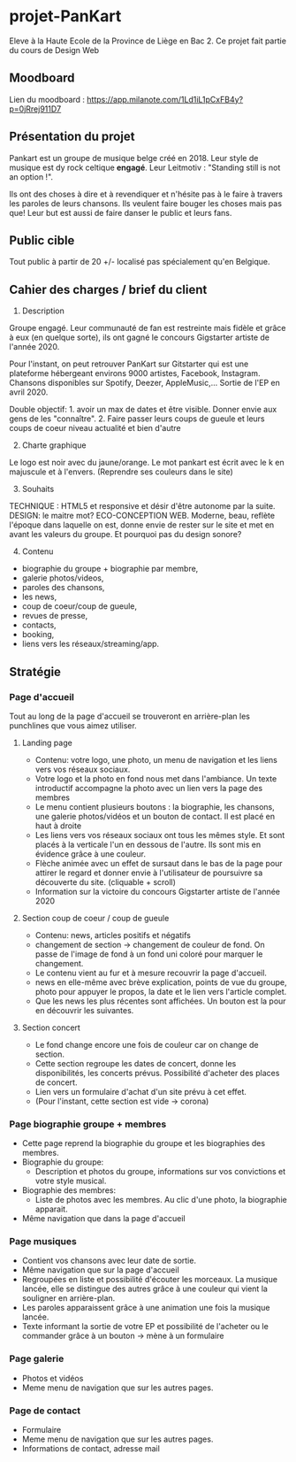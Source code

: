 # projet-PanKart
Eleve à la Haute Ecole de la Province de Liège en Bac 2. Ce projet fait partie du cours de Design Web 

## Moodboard
Lien du moodboard : https://app.milanote.com/1Ld1iL1pCxFB4y?p=0jRrej911D7

## Présentation du projet 
Pankart est un groupe de musique belge créé en 2018. Leur style de musique est dy rock celtique **engagé**. Leur Leitmotiv : "Standing still is not an option !".
 
Ils ont des choses à dire et à revendiquer et n'hésite pas à le faire à travers les paroles de leurs chansons. 
Ils veulent faire bouger les choses mais pas que! Leur but est aussi de faire danser le public et leurs fans.

## Public cible
Tout public à partir de 20 +/- localisé pas spécialement qu'en Belgique.   

## Cahier des charges / brief du client
 
1. Description 

 Groupe engagé. Leur communauté de fan est restreinte mais fidèle et grâce à eux (en quelque sorte), ils ont gagné le concours Gigstarter artiste de l'année 2020.
 
 Pour l'instant, on peut retrouver PanKart sur Gitstarter qui est une plateforme hébergeant environs 9000 artistes, Facebook, Instagram.
 Chansons disponibles sur Spotify, Deezer, AppleMusic,... Sortie de l'EP en avril 2020.
 
 Double objectif: 1. avoir un max de dates et être visible. Donner envie aux gens de les "connaître". 2. Faire passer leurs coups de gueule et leurs coups de coeur niveau actualité et bien d'autre
 
2. Charte graphique

 Le logo est noir avec du jaune/orange. Le mot pankart est écrit avec le k en majuscule et à l'envers.  (Reprendre ses couleurs dans le site)
 
3. Souhaits

 TECHNIQUE : HTML5 et responsive et désir d'être autonome par la suite.
 DESIGN: le maitre mot? ECO-CONCEPTION WEB. Moderne, beau, reflète l'époque dans laquelle on est, donne envie de rester sur le site et met en avant les valeurs du groupe.
 Et pourquoi pas du design sonore?
 
 4. Contenu
 
 * biographie du groupe + biographie par membre, 
 * galerie photos/videos, 
 * paroles des chansons, 
 * les news, 
 * coup de coeur/coup de gueule,  
 * revues de presse, 
 * contacts, 
 * booking, 
 * liens vers les réseaux/streaming/app.
 

## Stratégie
### Page d'accueil
 Tout au long de la page d'accueil se trouveront en arrière-plan les punchlines que vous aimez utiliser.
 
   1.  Landing page
        * Contenu: votre logo, une photo, un menu de navigation et les liens vers vos réseaux sociaux.
        * Votre logo et la photo en fond nous met dans l'ambiance. Un texte introductif accompagne la photo avec un lien vers la page des membres
        * Le menu contient plusieurs boutons : la biographie, les chansons, une galerie photos/vidéos et un bouton de contact. Il est placé en haut à droite
        * Les liens vers vos réseaux sociaux ont tous les mêmes style. Et sont placés à la verticale l'un en dessous de l'autre. Ils sont mis en évidence grâce à une couleur.
        * Flèche animée avec un effet de sursaut dans le bas de la page pour attirer le regard et donner envie à l'utilisateur de poursuivre sa découverte du site. (cliquable + scroll)
        * Information sur la victoire du concours Gigstarter artiste de l'année 2020
        
   2. Section coup de coeur / coup de gueule
        * Contenu: news, articles positifs et négatifs
        * changement de section -> changement de couleur de fond. On passe de l'image de fond à un fond uni coloré pour marquer le changement.
        * Le contenu vient au fur et à mesure recouvrir la page d'accueil.
        * news en elle-même avec brève explication, points de vue du groupe, photo pour appuyer le propos, la date et le lien vers l'article complet.
        * Que les news les plus récentes sont affichées. Un bouton est la pour en découvrir les suivantes.
        
   3. Section concert
        * Le fond change encore une fois de couleur car on change de section.
        * Cette section regroupe les dates de concert, donne les disponibilités, les concerts prévus. Possibilité d'acheter des places de concert.
        * Lien vers un formulaire d'achat d'un site prévu à cet effet.
        * (Pour l'instant, cette section est vide -> corona)
        
### Page biographie groupe + membres
* Cette page reprend la biographie du groupe et les biographies des membres.
* Biographie du groupe: 
    * Description et photos du groupe, informations sur vos convictions et votre style musical.
* Biographie des membres:
    * Liste de photos avec les membres. Au clic d'une photo, la biographie apparait.
* Même navigation que dans la page d'accueil
       
### Page musiques
* Contient vos chansons avec leur date de sortie.
* Même navigation que sur la page d'accueil
* Regroupées en liste et possibilité d'écouter les morceaux. La musique lancée, elle se distingue des autres grâce à une couleur qui vient la souligner en arrière-plan.
* Les paroles apparaissent grâce à une animation une fois la musique lancée.
* Texte informant la sortie de votre EP et possibilité de l'acheter ou le commander grâce à un bouton -> mène à un formulaire

### Page galerie 
* Photos et vidéos 
* Meme menu de navigation que sur les autres pages.

### Page de contact
* Formulaire 
* Meme menu de navigation que sur les autres pages.
* Informations de contact, adresse mail